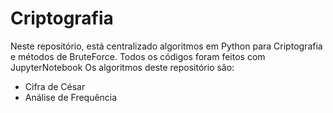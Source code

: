 # Criptografia
Neste repositório, está centralizado algoritmos em Python para 
Criptografia e métodos de BruteForce. Todos os códigos foram feitos com JupyterNotebook
Os algoritmos deste repositório são:

- Cifra de César
- Análise de Frequência